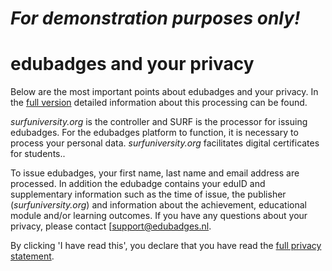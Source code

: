 # *For demonstration purposes only!*
# edubadges and your privacy

Below are the most important points about edubadges and your privacy. In the [full version](https://raw.githubusercontent.com/edubadges/privacy/master/surfuniversity.org/informal-edubadges-agreement-en.md) detailed information about this processing can be found.

*surfuniversity.org* is the controller and SURF is the processor for issuing edubadges. For the edubadges platform to function, it is necessary to process your personal data. *surfuniversity.org* facilitates digital certificates for students..

To issue edubadges, your first name, last name and email address are processed. In addition the edubadge contains your eduID and supplementary information such as the time of issue, the publisher (*surfuniversity.org*) and information about the achievement, educational module and/or learning outcomes. If you have any questions about your privacy, please contact [[support@edubadges.nl](mailto:support@edubadges.nl).

By clicking 'I have read this', you declare that you have read the [full privacy statement](https://raw.githubusercontent.com/edubadges/privacy/master/surfuniversity.org/informal-edubadges-agreement-en.md).
